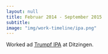 ```yaml
---
layout: null
title: Februar 2014 - September 2015
subtitle:
image: "img/work-timeline/ipa.png"
---
```

Worked ad [Trumpf IPA]() at Ditzingen.